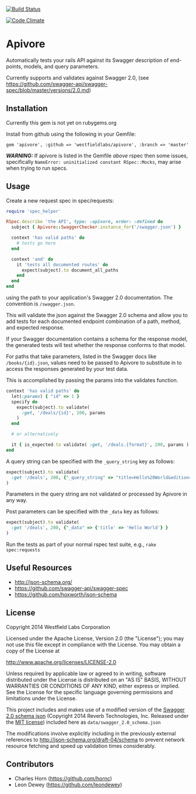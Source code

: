 [![Build Status](https://travis-ci.org/westfieldlabs/apivore.svg?branch=master)](https://travis-ci.org/westfieldlabs/apivore)

[![Code Climate](https://codeclimate.com/github/westfieldlabs/apivore/badges/gpa.svg)](https://codeclimate.com/github/westfieldlabs/apivore)
# Apivore

Automatically tests your rails API against its Swagger description of end-points, models, and query parameters.

Currently supports and validates against Swagger 2.0, (see https://github.com/swagger-api/swagger-spec/blob/master/versions/2.0.md)

## Installation

Currently this gem is not yet on rubygems.org

Install from github using the following in your Gemfile:

    gem 'apivore', :github => 'westfieldlabs/apivore', :branch => 'master'
***WARNING:*** If apivore is listed in the Gemfile _above_ rspec then some issues, specifically `NameError: uninitialized constant RSpec::Mocks`, may arise when trying to run specs.

## Usage

Create a new request spec in spec/requests:
```ruby
require 'spec_helper'

RSpec.describe 'the API', type: :apivore, order: :defined do
  subject { Apivore::SwaggerChecker.instance_for('/swagger.json') }

  context 'has valid paths' do
    # tests go here
  end

  context 'and' do
    it 'tests all documented routes' do
      expect(subject).to document_all_paths
    end
  end
end
```
using the path to your application's Swagger 2.0 documentation. The convention is `/swagger.json`.

This will validate the json against the Swagger 2.0 schema and allow you to add tests for each documented endpoint combination of a path, method, and expected response.

If your Swagger documentation contains a schema for the response model, the generated tests will test whether the response conforms to that model.

For paths that take parameters, listed in the Swagger docs like `/books/{id}.json`, values need to be passed to Apivore to substitute in to access the responses generated by your test data.

This is accomplished by passing the params into the validates function.
```ruby
context 'has valid paths' do
  let(:params) { "id" => 1 }
  specify do
    expect(subject).to validate(
      :get, '/deals/{id}', 200, params
    )
  end

  # or alternatively

  it { is_expected.to validate( :get, '/deals.{format}', 200, params ) }
end
```
A query string can be specified with the `_query_string` key as follows:

```ruby
expect(subject).to validate(
  :get '/deals', 200, {"_query_string" => "title=Hello%20World&edition=3"}
)
```
Parameters in the query string are not validated or processed by Apivore in any way.

Post parameters can be specified with the `_data` key as follows:

```ruby
expect(subject).to validate(
  :get '/deals', 200, {"_data" => {'title' => 'Hello World'} }
)
```

Run the tests as part of your normal rspec test suite, e.g., `rake spec:requests`

## Useful Resources

* http://json-schema.org/
* https://github.com/swagger-api/swagger-spec
* https://github.com/hoxworth/json-schema

## License

Copyright 2014 Westfield Labs Corporation

Licensed under the Apache License, Version 2.0 (the "License");
you may not use this file except in compliance with the License.
You may obtain a copy of the License at

http://www.apache.org/licenses/LICENSE-2.0

Unless required by applicable law or agreed to in writing, software
distributed under the License is distributed on an "AS IS" BASIS,
WITHOUT WARRANTIES OR CONDITIONS OF ANY KIND, either express or implied.
See the License for the specific language governing permissions and
limitations under the License.

This project includes and makes use of a modified version of the [Swagger 2.0 schema json](https://github.com/swagger-api/swagger-spec/blob/master/schemas/v2.0/schema.json) (Copyright 2014 Reverb Technologies, Inc. Released under the [MIT license](http://opensource.org/licenses/MIT)) included here as `data/swagger_2.0_schema.json`

The modifications involve explicitly including in the previously external references to http://json-schema.org/draft-04/schema to prevent network resource fetching and speed up validation times considerably.

## Contributors

* Charles Horn (https://github.com/hornc)
* Leon Dewey (https://github.com/leondewey)
